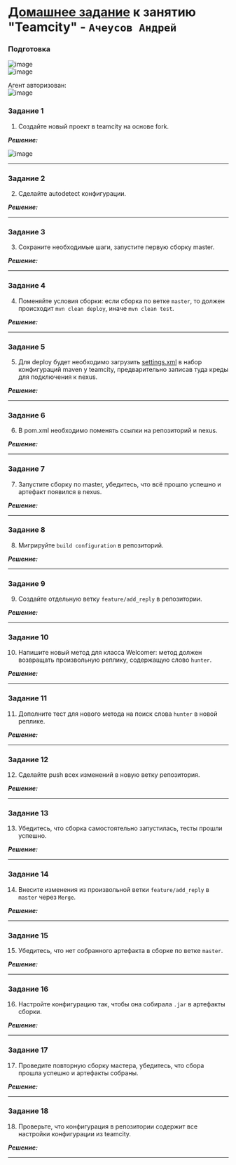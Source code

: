 # [Домашнее задание](https://github.com/netology-code/mnt-homeworks/blob/MNT-video/09-ci-05-teamcity/README.md) к занятию  "Teamcity" - `Ачеусов Андрей`

### Подготовка
![image](https://github.com/AndrewAche/HW_ALL/assets/121398221/b1617d56-fd49-4007-9043-7f73f3cb740a)  
![image](https://github.com/AndrewAche/HW_ALL/assets/121398221/b9b65153-e584-471a-a86a-636ae5d22556)   

Агент авторизован:  
![image](https://github.com/AndrewAche/HW_ALL/assets/121398221/61266547-85bf-4aab-8203-ecaa41bc61c8)  




### Задание 1

1. Создайте новый проект в teamcity на основе fork.

***Решение:***  

![image](https://github.com/AndrewAche/HW_ALL/assets/121398221/36df5f33-0741-4d7f-bcbf-92c1a90a0f90)


---


### Задание 2

2. Сделайте autodetect конфигурации.

***Решение:***  



---


### Задание 3

3. Сохраните необходимые шаги, запустите первую сборку master.

***Решение:***  



---


### Задание 4

4. Поменяйте условия сборки: если сборка по ветке `master`, то должен происходит `mvn clean deploy`, иначе `mvn clean test`.

***Решение:***  



---


### Задание 5

5. Для deploy будет необходимо загрузить [settings.xml](./teamcity/settings.xml) в набор конфигураций maven у teamcity, предварительно записав туда креды для подключения к nexus.

***Решение:***  



---


### Задание 6

6. В pom.xml необходимо поменять ссылки на репозиторий и nexus.

***Решение:***  



---


### Задание 7

7. Запустите сборку по master, убедитесь, что всё прошло успешно и артефакт появился в nexus.

***Решение:***  



---


### Задание 8

8. Мигрируйте `build configuration` в репозиторий.

***Решение:***  



---


### Задание 9

9. Создайте отдельную ветку `feature/add_reply` в репозитории.

***Решение:***  



---


### Задание 10

10. Напишите новый метод для класса Welcomer: метод должен возвращать произвольную реплику, содержащую слово `hunter`.

***Решение:***  



---


### Задание 11

11. Дополните тест для нового метода на поиск слова `hunter` в новой реплике.

***Решение:***  



---


### Задание 12

12. Сделайте push всех изменений в новую ветку репозитория.

***Решение:***  



---


### Задание 13

13. Убедитесь, что сборка самостоятельно запустилась, тесты прошли успешно.

***Решение:***  



---


### Задание 14

14. Внесите изменения из произвольной ветки `feature/add_reply` в `master` через `Merge`.

***Решение:***  



---


### Задание 15

15. Убедитесь, что нет собранного артефакта в сборке по ветке `master`.

***Решение:***  



---


### Задание 16

16. Настройте конфигурацию так, чтобы она собирала `.jar` в артефакты сборки.

***Решение:***  



---


### Задание 17

17. Проведите повторную сборку мастера, убедитесь, что сбора прошла успешно и артефакты собраны.


***Решение:***  



---


### Задание 18

18. Проверьте, что конфигурация в репозитории содержит все настройки конфигурации из teamcity.

***Решение:***  



---

